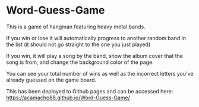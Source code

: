 # Word-Guess-Game
This is a game of hangman featuring heavy metal bands.

If you win or lose it will automatically progress to another random band in the list (it should not go straight to the one you just played)

If you win, it will play a song by the band, show the album cover that the song is from, and change the background color of the page.

You can see your total number of wins as well as the incorrect letters you've already guessed on the game board.

This has been deployed to Github pages and can be accessed here: https://acamacho88.github.io/Word-Guess-Game/